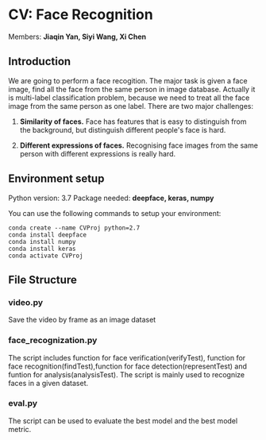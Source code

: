 # CV: Face Recognition
Members: **Jiaqin Yan, Siyi Wang, Xi Chen**

## Introduction

We are going to perform a face recogition. The major task is given a face image, find all the face from the same person in image database.
Actually it is multi-label classification problem, because we need to treat all the face image from the same person as one label. There are two major challenges:

1. **Similarity of faces.**
    Face has features that is easy to distinguish from the background, but distinguish different people's face is hard.

2. **Different expressions of faces.**
   Recognising face images from the same person with different expressions is really hard.

## Environment setup
Python version: 3.7
Package needed: **deepface, keras, numpy**

You can use the following commands to setup your environment:
```
conda create --name CVProj python=2.7
conda install deepface
conda install numpy
conda install keras
conda activate CVProj
```
## File Structure

### video.py
Save the video by frame as an image dataset

### face_recognization.py
The script includes function for face verification(verifyTest), function for face recognition(findTest),function for face detection(representTest) and funtion for analysis(analysisTest).
The script is mainly used to recognize faces in a given dataset.

### eval.py
The script can be used to evaluate the best model and the best model metric.